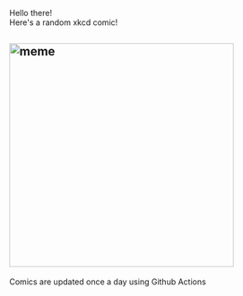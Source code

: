 Hello there! <br>Here's a random xkcd comic!<br>
## <img src="https://imgs.xkcd.com/comics/customer_rewards.png" alt="meme" width="400"/><br>
Comics are updated once a day using Github Actions
